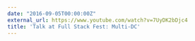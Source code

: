 ```yaml
---
date: "2016-09-05T00:00:00Z"
external_url: https://www.youtube.com/watch?v=7UyDK2bDjc4
title: 'Talk at Full Stack Fest: Multi-DC'
---
```


